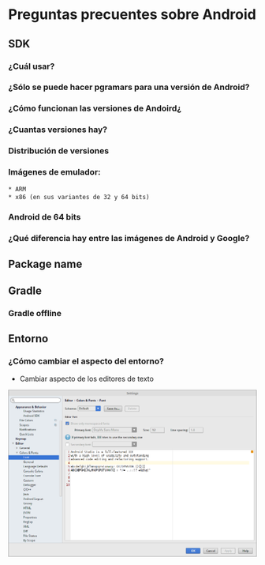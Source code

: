 # Preguntas precuentes sobre Android

## SDK

### ¿Cuál usar?

### ¿Sólo se puede hacer pgramars para una versión de Android?

### ¿Cómo funcionan las versiones de Andoird¿

### ¿Cuantas versiones hay?

### Distribución de versiones

### Imágenes de emulador:
	* ARM
	* x86 (en sus variantes de 32 y 64 bits)

### Android de 64 bits

### ¿Qué diferencia hay entre las imágenes de Android y Google?


## Package name

## Gradle

### Gradle offline

## Entorno

### ¿Cómo cambiar el aspecto del entorno?

* Cambiar aspecto de los editores de texto

![CambiarFonts](./imagenes/CambiarFontSize.png)